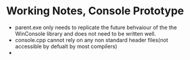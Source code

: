 # Working Notes, Console Prototype

-   parent.exe only needs to replicate the future behvaiour of the the WinConsole library and does not need to be written well.
-   console.cpp cannot rely on any non standard header files(not accessible by defualt by most compilers)
-
